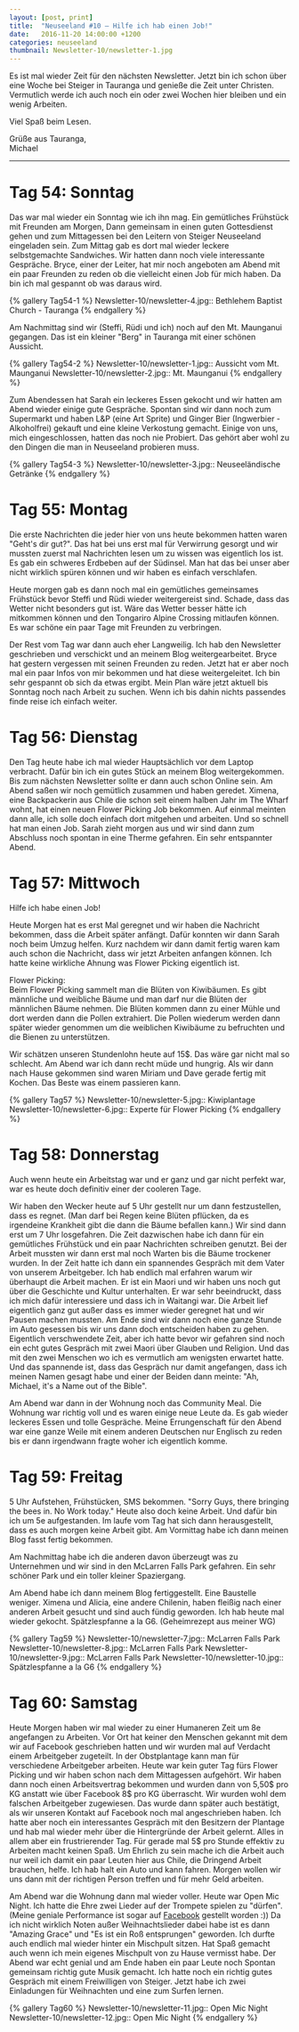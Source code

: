 ```yaml
---
layout: [post, print]
title:  "Neuseeland #10 – Hilfe ich hab einen Job!"
date:   2016-11-20 14:00:00 +1200
categories: neuseeland
thumbnail: Newsletter-10/newsletter-1.jpg
---
```

Es ist mal wieder Zeit für den nächsten Newsletter.
Jetzt bin ich schon über eine Woche bei Steiger in Tauranga und genieße die Zeit unter Christen.
Vermutlich werde ich auch noch ein oder zwei Wochen hier bleiben und ein wenig Arbeiten.


Viel Spaß beim Lesen.

Grüße aus Tauranga,  
Michael

___

Tag 54: Sonntag
==============

Das war mal wieder ein Sonntag wie ich ihn mag. Ein gemütliches Frühstück mit Freunden am Morgen,
Dann gemeinsam in einen guten Gottesdienst gehen und zum Mittagessen bei den Leitern von Steiger Neuseeland
eingeladen sein. Zum Mittag gab es dort mal wieder leckere selbstgemachte Sandwiches. 
Wir hatten dann noch viele interessante Gespräche. Bryce, einer der Leiter, hat mir noch angeboten am Abend
mit ein paar Freunden zu reden ob die vielleicht einen Job für mich haben. Da bin ich mal gespannt ob was daraus wird.

{% gallery Tag54-1 %}
Newsletter-10/newsletter-4.jpg:: Bethlehem Baptist Church - Tauranga
{% endgallery %}

Am Nachmittag sind wir (Steffi, Rüdi und ich) noch auf den Mt. Maunganui gegangen. Das ist ein kleiner "Berg" in 
Tauranga mit einer schönen Aussicht.

{% gallery Tag54-2 %}
Newsletter-10/newsletter-1.jpg:: Aussicht vom Mt. Maunganui
Newsletter-10/newsletter-2.jpg:: Mt. Maunganui
{% endgallery %}

Zum Abendessen hat Sarah ein leckeres Essen gekocht und wir hatten am Abend wieder einige gute Gespräche.
Spontan sind wir dann noch zum Supermarkt und haben L&P (eine Art Sprite) und Ginger Bier (Ingwerbier - Alkoholfrei)
gekauft und eine kleine Verkostung gemacht. Einige von uns, mich eingeschlossen, hatten das noch nie Probiert.
Das gehört aber wohl zu den Dingen die man in Neuseeland probieren muss.

{% gallery Tag54-3 %}
Newsletter-10/newsletter-3.jpg:: Neuseeländische Getränke
{% endgallery %}


Tag 55: Montag
================

Die erste Nachrichten die jeder hier von uns heute bekommen hatten waren "Geht's dir gut?".
Das hat bei uns erst mal für Verwirrung gesorgt und wir mussten zuerst mal Nachrichten lesen um zu wissen was eigentlich los ist.
Es gab ein schweres Erdbeben auf der Südinsel. Man hat das bei unser aber nicht wirklich spüren können und wir haben es einfach verschlafen.


Heute morgen gab es dann noch mal ein gemütliches gemeinsames Frühstück bevor Steffi und Rüdi wieder weitergereist sind. 
Schade, dass das Wetter nicht besonders gut ist. Wäre das Wetter besser hätte ich mitkommen können und den Tongariro Alpine Crossing
mitlaufen können. Es war schöne ein paar Tage mit Freunden zu verbringen.

Der Rest vom Tag war dann auch eher Langweilig. Ich hab den Newsletter geschrieben und verschickt und an meinem Blog weitergearbeitet.
Bryce hat gestern vergessen mit seinen Freunden zu reden. Jetzt hat er aber noch mal ein paar Infos von mir bekommen und hat diese
weitergeleitet. Ich bin sehr gespannt ob sich da etwas ergibt.
Mein Plan wäre jetzt aktuell bis Sonntag noch nach Arbeit zu suchen. Wenn ich bis dahin nichts passendes finde reise ich einfach weiter.


Tag 56: Dienstag
================

Den Tag heute habe ich mal wieder Hauptsächlich vor dem Laptop verbracht. Dafür bin ich ein gutes Stück an meinem Blog weitergekommen.
Bis zum nächsten Newsletter sollte er dann auch schon Online sein.
Am Abend saßen wir noch gemütlich zusammen und haben geredet. Ximena, eine Backpackerin aus Chile die schon seit einem halben Jahr im The Wharf wohnt,
hat einen neuen Flower Picking Job bekommen. Auf einmal meinten dann alle, ich solle doch einfach dort mitgehen und arbeiten.
Und so schnell hat man einen Job.
Sarah zieht morgen aus und wir sind dann zum Abschluss noch spontan in eine Therme gefahren. Ein sehr entspannter Abend.


Tag 57: Mittwoch
================

Hilfe ich habe einen Job!  

Heute Morgen hat es erst Mal geregnet und wir haben die Nachricht bekommen, dass die Arbeit später anfängt.
Dafür konnten wir dann Sarah noch beim Umzug helfen.
Kurz nachdem wir dann damit fertig waren kam auch schon die Nachricht, dass wir jetzt Arbeiten anfangen können.
Ich hatte keine wirkliche Ahnung was Flower Picking eigentlich ist. 

Flower Picking:  
Beim Flower Picking sammelt man die Blüten von Kiwibäumen. 
Es gibt männliche und weibliche Bäume und man darf nur die Blüten der männlichen Bäume nehmen.
Die Blüten kommen dann zu einer Mühle und dort werden dann die Pollen extrahiert. 
Die Pollen wiederum werden dann später wieder genommen um die weiblichen Kiwibäume zu befruchten und die Bienen zu unterstützen.

Wir schätzen unseren Stundenlohn heute auf 15$. Das wäre gar nicht mal so schlecht.
Am Abend war ich dann recht müde und hungrig. Als wir dann nach Hause gekommen sind waren Miriam und Dave gerade fertig mit Kochen.
Das Beste was einem passieren kann.

{% gallery Tag57 %}
Newsletter-10/newsletter-5.jpg:: Kiwiplantage
Newsletter-10/newsletter-6.jpg:: Experte für Flower Picking
{% endgallery %}


Tag 58: Donnerstag
==================

Auch wenn heute ein Arbeitstag war und er ganz und gar nicht perfekt war, war es heute doch definitiv einer der cooleren Tage.

Wir haben den Wecker heute auf 5 Uhr gestellt nur um dann festzustellen, dass es regnet.
(Man darf bei Regen keine Blüten pflücken, da es irgendeine Krankheit gibt die dann die Bäume befallen kann.)
Wir sind dann erst um 7 Uhr losgefahren. Die Zeit dazwischen habe ich dann für ein gemütliches Frühstück und ein paar Nachrichten schreiben genutzt.
Bei der Arbeit mussten wir dann erst mal noch Warten bis die Bäume trockener wurden.
In der Zeit hatte ich dann ein spannendes Gespräch mit dem Vater von unserem Arbeitgeber. Ich hab endlich mal erfahren warum wir überhaupt die Arbeit machen.
Er ist ein Maori und wir haben uns noch gut über die Geschichte und Kultur unterhalten. 
Er war sehr beeindruckt, dass ich mich dafür interessiere und dass ich in Waitangi war.
Die Arbeit lief eigentlich ganz gut außer dass es immer wieder geregnet hat und wir Pausen machen mussten.
Am Ende sind wir dann noch eine ganze Stunde im Auto gesessen bis wir uns dann doch entscheiden haben zu gehen. 
Eigentlich verschwendete Zeit, aber ich hatte bevor wir gefahren sind noch ein echt gutes Gespräch mit zwei Maori über Glauben und Religion.
Und das mit den zwei Menschen wo ich es vermutlich am wenigsten erwartet hatte. 
Und das spannende ist, dass das Gespräch nur damit angefangen, 
dass ich meinen Namen gesagt habe und einer der Beiden dann meinte: "Ah, Michael, it's a Name out of the Bible".

Am Abend war dann in der Wohnung noch das Community Meal. Die Wohnung war richtig voll und es waren einige neue Leute da.
Es gab wieder leckeres Essen und tolle Gespräche.
Meine Errungenschaft für den Abend war eine ganze Weile mit einem anderen Deutschen nur Englisch zu reden bis er dann irgendwann fragte woher ich eigentlich komme.


Tag 59: Freitag
===============
5 Uhr Aufstehen, Frühstücken, SMS bekommen. "Sorry Guys, there bringing the bees in. No Work today." 
Heute also doch keine Arbeit. Und dafür bin ich um 5e aufgestanden. Im laufe vom Tag hat sich dann herausgestellt, dass es auch morgen keine Arbeit gibt.
Am Vormittag habe ich dann meinen Blog fasst fertig bekommen.

Am Nachmittag habe ich die anderen davon überzeugt was zu Unternehmen und wir sind in den McLarren Falls Park gefahren. 
Ein sehr schöner Park und ein toller kleiner Spaziergang.

Am Abend habe ich dann meinem Blog fertiggestellt. Eine Baustelle weniger.
Ximena und Alicia, eine andere Chilenin, haben fleißig nach einer anderen Arbeit gesucht und sind auch fündig geworden.
Ich hab heute mal wieder gekocht. Spätzlespfanne a la G6. (Geheimrezept aus meiner WG)

{% gallery Tag59 %}
Newsletter-10/newsletter-7.jpg:: McLarren Falls Park
Newsletter-10/newsletter-8.jpg:: McLarren Falls Park
Newsletter-10/newsletter-9.jpg:: McLarren Falls Park
Newsletter-10/newsletter-10.jpg:: Spätzlespfanne a la G6
{% endgallery %}


Tag 60: Samstag
===============

Heute Morgen haben wir mal wieder zu einer Humaneren Zeit um 8e angefangen zu Arbeiten.
Vor Ort hat keiner den Menschen gekannt mit dem wir auf Facebook geschrieben hatten und wir wurden mal auf Verdacht einem Arbeitgeber zugeteilt.
In der Obstplantage kann man für verschiedene Arbeitgeber arbeiten. 
Heute war kein guter Tag fürs Flower Picking und wir haben schon nach dem Mittagessen aufgehört.
Wir haben dann noch einen Arbeitsvertrag bekommen und wurden dann von 5,50$ pro KG anstatt wie über Facebook 8$ pro KG überrascht.
Wir wurden wohl dem falschen Arbeitgeber zugewiesen. Das wurde dann später auch bestätigt, als wir unseren Kontakt auf Facebook noch mal angeschrieben haben.
Ich hatte aber noch ein interessantes Gespräch mit den Besitzern der Plantage und hab mal wieder mehr über die Hintergründe der Arbeit gelernt.
Alles in allem aber ein frustrierender Tag. Für gerade mal 5$ pro Stunde effektiv zu Arbeiten macht keinen Spaß.
Um Ehrlich zu sein mache ich die Arbeit auch nur weil ich damit ein paar Leuten hier aus Chile, die Dringend Arbeit brauchen, helfe.
Ich hab halt ein Auto und kann fahren. Morgen wollen wir uns dann mit der richtigen Person treffen und für mehr Geld arbeiten.

Am Abend war die Wohnung dann mal wieder voller. Heute war Open Mic Night. Ich hatte die Ehre zwei Lieder auf der Trompete spielen zu "dürfen".
(Meine geniale Performance ist sogar auf [Facebook](https://www.facebook.com/SteigerHouseNZ/videos/675699345926024/) gestellt worden :))
Da ich nicht wirklich Noten außer Weihnachtslieder dabei habe ist es dann "Amazing Grace" und "Es ist ein Roß entsprungen" geworden.
Ich durfte auch endlich mal wieder hinter ein Mischpult sitzen. Hat Spaß gemacht auch wenn ich mein eigenes Mischpult von zu Hause vermisst habe.
Der Abend war echt genial und am Ende haben ein paar Leute noch Spontan gemeinsam richtig gute Musik gemacht. 
Ich hatte noch ein richtig gutes Gespräch mit einem Freiwilligen von Steiger. Jetzt habe ich zwei Einladungen für Weihnachten und eine zum Surfen lernen.

{% gallery Tag60 %}
Newsletter-10/newsletter-11.jpg:: Open Mic Night
Newsletter-10/newsletter-12.jpg:: Open Mic Night
{% endgallery %}